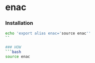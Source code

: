 # enac

### Installation
```bash
echo 'export alias enac='source enac''
``

### HOW
```bash
source enac
```


